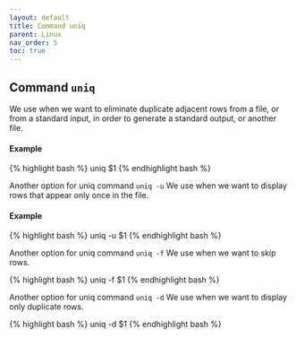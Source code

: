 ```yaml
---
layout: default
title: Command uniq
parent: Linux
nav_order: 5
toc: true
---
```



## Command ```uniq```
We use when we want to eliminate duplicate adjacent rows from a file, or from a standard input, in order to generate a standard output, or another file.

#### Example
{% highlight bash %}
uniq $1
{% endhighlight bash %}

Another option for uniq command ```uniq -u```
We use when we want to display rows that appear only once in the file.

#### Example
{% highlight bash %}
uniq -u $1
{% endhighlight bash %}

Another option for uniq command ```uniq -f```
We use when we want to skip rows.

{% highlight bash %}
uniq -f $1
{% endhighlight bash %}

Another option for uniq command ```uniq -d```
We use when we want to display only duplicate rows.

{% highlight bash %}
uniq -d $1
{% endhighlight bash %}
